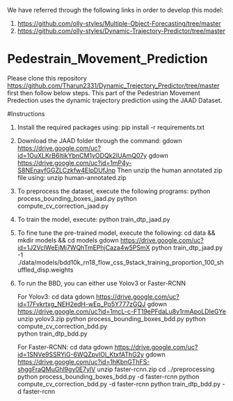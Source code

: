We have referred through the following links in order to develop this model:

1. https://github.com/olly-styles/Multiple-Object-Forecasting/tree/master
2. https://github.com/olly-styles/Dynamic-Trajectory-Predictor/tree/master


# Pedestrain_Movement_Prediction
Please clone this repository https://github.com/Tharun2331/Dynamic_Trejectory_Predictor/tree/master first then follow below steps.
This part of the Pedestrian Movement Predection uses the dynamic trajectory prediction using the JAAD Dataset.

#Instructions

1. Install the required packages using: pip install -r requirements.txt

2. Download the JAAD folder through the command:
    gdown https://drive.google.com/uc?id=1OuXLKrB6ItikYbnCM1yODQk2IUAmQ07y
    gdown https://drive.google.com/uc?id=1mP4y-S8NEnavfGGZLCzkfw4EIpDUfJnp
   Then unzip the human annotated zip file using: unzip human-annotated.zip

3. To preprocess the dataset, execute the following programs:
   python process_bounding_boxes_jaad.py
   python compute_cv_correction_jaad.py

4. To train the model, execute:
   python train_dtp_jaad.py

5. To fine tune the pre-trained model, execute the following:
   cd data && mkdir models && cd models
   gdown https://drive.google.com/uc?id=1J2VclWeEjMj7WQhTmEPhjCaza4w5PSmX
   python train_dtp_jaad.py -1 ./data/models/bdd10k_rn18_flow_css_9stack_training_proportion_100_shuffled_disp.weights

6. To run the BBD, you can either use Yolov3 or Faster-RCNN

   For Yolov3:
   cd data
   gdown https://drive.google.com/uc?id=17Fvkrtxg_NEH2edH-wEp_Po5Y777zGQJ
   gdown https://drive.google.com/uc?id=1mcL-c-FT19ePFdaLu8v1rmApoLDIeGYe
   unzip yolov3.zip
   python process_bounding_boxes_bdd.py
   python compute_cv_correction_bdd.py  
   python train_dtp_bdd.py

   For Faster-RCNN:
   cd data
   gdown https://drive.google.com/uc?id=1SNVe9SSRYiG-6WQZpvIOl_KtxfAThG2y
   gdown https://drive.google.com/uc?id=1hKbnGThFS-shggFraQMuGhl9gy0E7ylV
   unzip faster-rcnn.zip
   cd ../preprocessing
   python process_bounding_boxes_bdd.py -d faster-rcnn
   python compute_cv_correction_bdd.py -d faster-rcnn
   python train_dtp_bdd.py -d faster-rcnn



